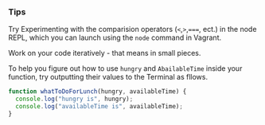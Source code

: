 ### Tips

Try Experimenting with the comparision operators (`<`,`>`,`===`, ect.) in the node REPL, which you can launch using the `node` command in Vagrant.

Work on your code iteratively - that means in small pieces.

To help you figure out how to use `hungry` and `AbailableTime` inside your function, try outputting their values to the Terminal as fllows.

```javascript
function whatToDoForLunch(hungry, availableTime) {
  console.log("hungry is", hungry);
  console.log("availableTime is", availableTime);
}
```


